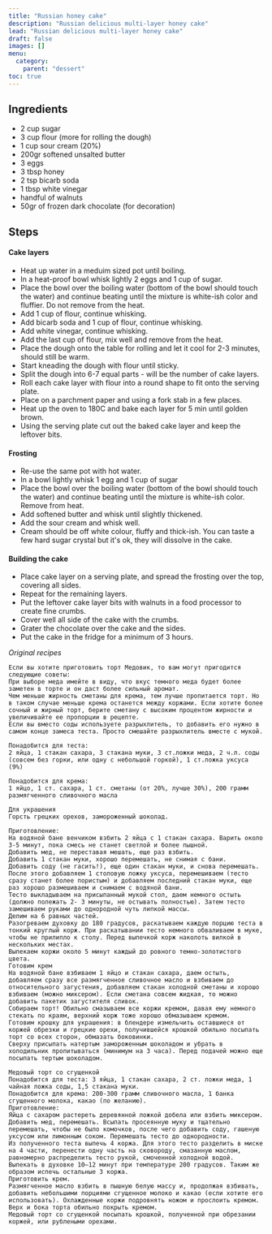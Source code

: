 ```yaml
---
title: "Russian honey cake"
description: "Russian delicious multi-layer honey cake"
lead: "Russian delicious multi-layer honey cake"
draft: false
images: []
menu:
  category:
    parent: "dessert"
toc: true
---
```


## Ingredients

- 2 cup sugar
- 3 cup flour (more for rolling the dough)
- 1 cup sour cream (20%)
- 200gr softened unsalted butter
- 3 eggs
- 3 tbsp honey
- 2 tsp bicarb soda
- 1 tbsp white vinegar
- handful of walnuts
- 50gr of frozen dark chocolate (for decoration)

## Steps

#### Cake layers

- Heat up water in a meduim sized pot until boiling.
- In a heat-proof bowl whisk lightly 2 eggs and 1 cup of sugar.
- Place the bowl over the boiling water (bottom of the bowl should touch the water) and continue beating until the mixture is white-ish color and fluffier. Do not remove from the heat.
- Add 1 cup of flour, continue whisking.
- Add bicarb soda and 1 cup of flour, continue whisking.
- Add white vinegar, continue whisking.
- Add the last cup of flour, mix well and remove from the heat.
- Place the dough onto the table for rolling and let it cool for 2-3 minutes, should still be warm.
- Start kneading the dough with flour until sticky.
- Split the dough into 6-7 equal parts - will be the number of cake layers.
- Roll each cake layer with flour into a round shape to fit onto the serving plate.
- Place on a parchment paper and using a fork stab in a few places.
- Heat up the oven to 180C and bake each layer for 5 min until golden brown.
- Using the serving plate cut out the baked cake layer and keep the leftover bits.

#### Frosting

- Re-use the same pot with hot water.
- In a bowl lightly whisk 1 egg and 1 cup of sugar
- Place the bowl over the boiling water (bottom of the bowl should touch the water) and continue beating until the mixture is white-ish color. Remove from heat.
- Add softened butter and whisk until slightly thickened.
- Add the sour cream and whisk well.
- Cream should be off white colour, fluffy and thick-ish. You can taste a few hard sugar crystal but it's ok, they will dissolve in the cake.

#### Building the cake

- Place cake layer on a serving plate, and spread the frosting over the top, covering all sides.
- Repeat for the remaining layers.
- Put the leftover cake layer bits with walnuts in a food processor to create fine crumbs.
- Cover well all side of the cake with the crumbs.
- Grater the chocolate over the cake and the sides.
- Put the cake in the fridge for a minimum of 3 hours.

*Original recipes*

```
Если вы хотите приготовить торт Медовик, то вам могут пригодится следующие советы:
При выборе меда имейте в виду, что вкус темного меда будет более заметен в торте и он даст более сильный аромат.
Чем меньше жирность сметаны для крема, тем лучше пропитается торт. Но в таком случае меньше крема останется между коржами. Если хотите более сочный и жирный торт, берите сметану с высоким процентом жирности и увеличивайте ее пропорции в рецепте.
Если вы вместо соды используете разрыхлитель, то добавить его нужно в самом конце замеса теста. Просто смешайте разрыхлитель вместе с мукой.

Понадобится для теста:
2 яйца, 1 стакан сахара, 3 стакана муки, 3 ст.ложки меда, 2 ч.л. соды (совсем без горки, или одну с небольшой горкой), 1 ст.ложка уксуса (9%)

Понадобится для крема:
1 яйцо, 1 ст. сахара, 1 ст. сметаны (от 20%, лучше 30%), 200 грамм размягченного сливочного масла

Для украшения
Горсть грецких орехов, замороженный шоколад.

Приготовление:
На водяной бане венчиком взбить 2 яйца с 1 стакан сахара. Варить около 3-5 минут, пока смесь не станет светлой и более пышной.
Добавить мед, не переставая мешать, еще раз взбить.
Добавить 1 стакан муки, хорошо перемешать, не снимая с бани.
Добавить соду (не гасить!), еще один стакан муки, и снова перемешать.
После этого добавляем 1 столовую ложку уксуса, перемешиваем (тесто сразу станет более пористым) и добавляем последний стакан муки, еще раз хорошо размешиваем и снимаем с водяной бани.
Тесто выкладываем на присыпанный мукой стол, даем немного остыть (должно полежать 2- 3 минуты, не остывать полностью). Затем тесто замешиваем руками до однородной чуть липкой массы.
Делим на 6 равных частей.
Разогреваем духовку до 180 градусов, раскатываем каждую порцию теста в тонкий круглый корж. При раскатывании тесто немного обваливаем в муке, чтобы не прилипло к столу. Перед выпечкой корж наколоть вилкой в нескольких местах.
Выпекаем коржи около 5 минут каждый до ровного темно-золотистого цвета.
Готовим крем
На водяной бане взбиваем 1 яйцо и стакан сахара, даем остыть, добавляем сразу все размягченное сливочное масло и взбиваем до относительного загустения, добавляем стакан холодной сметаны и хорошо взбиваем (можно миксером). Если сметана совсем жидкая, то можно добавить пакетик загустителя сливок.
Собираем торт! Обильно смазываем все коржи кремом, давая ему немного стекать по краям, верхний корж тоже хорошо обмазываем кремом.
Готовим крошку для украшения: в блендере измельчить оставшиеся от коржей обрезки и грецкие орехи, получившейся крошкой обильно посыпать торт со всех сторон, обмазать боковинки.
Сверху присыпать натертым замороженным шоколадом и убрать в холодильник пропитываться (минимум на 3 часа). Перед подачей можно еще посыпать тертым шоколадом.

Медовый торт со сгущенкой
Понадобится для теста: 3 яйца, 1 стакан сахара, 2 ст. ложки меда, 1 чайная ложка соды, 1,5 стакана муки.
Понадобится для крема: 200-300 грамм сливочного масла, 1 банка сгущенного молока, какао (по желанию).
Приготовление:
Яйца с сахаром растереть деревянной ложкой добела или взбить миксером. Добавить мед, перемешать. Всыпать просеянную муку и тщательно перемешать, чтобы не было комочков, после чего добавить соду, гашеную уксусом или лимонным соком. Перемешать тесто до однородности.
Из полученного теста выпечь 4 коржа. Для этого тесто разделить в миске на 4 части, перенести одну часть на сковороду, смазанную маслом, равномерно распределить тесто рукой, смоченной холодной водой.
Выпекать в духовке 10—12 минут при температуре 200 градусов. Таким же образом испечь остальные 3 коржа.
Приготовить крем.
Размягченное масло взбить в пышную белую массу и, продолжая взбивать, добавить небольшими порциями сгущенное молоко и какао (если хотите его использовать). Охлажденные коржи подровнять ножом и прослоить кремом. Верх и бока торта обильно покрыть кремом.
Медовый торт со сгущенкой посыпать крошкой, полученной при обрезании коржей, или рублеными орехами.
```

